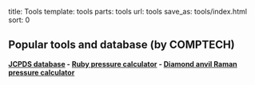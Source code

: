 title: Tools
template: tools
parts: tools
url: tools
save_as: tools/index.html
sort: 0

## Popular tools and database (by COMPTECH)

**[JCPDS database](jcpds)    -    [Ruby pressure calculator](ruby.html)   -    [Diamond anvil Raman pressure calculator](diamond.html)**